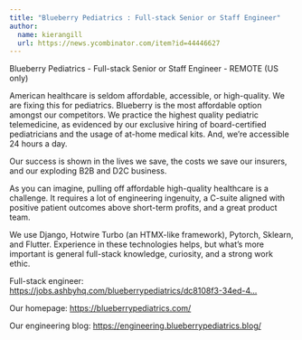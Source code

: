 ```yaml
---
title: "Blueberry Pediatrics : Full-stack Senior or Staff Engineer"
author:
  name: kierangill
  url: https://news.ycombinator.com/item?id=44446627
---
```


<JobNavigation />

Blueberry Pediatrics - Full-stack Senior or Staff Engineer - REMOTE (US only)

American healthcare is seldom affordable, accessible, or high-quality. We are fixing this for pediatrics. Blueberry is the most affordable option amongst our competitors. We practice the highest quality pediatric telemedicine, as evidenced by our exclusive hiring of board-certified pediatricians and the usage of at-home medical kits. And, we’re accessible 24 hours a day.

Our success is shown in the lives we save, the costs we save our insurers, and our exploding B2B and D2C business.

As you can imagine, pulling off affordable high-quality healthcare is a challenge. It requires a lot of engineering ingenuity, a C-suite aligned with positive patient outcomes above short-term profits, and a great product team.

We use Django, Hotwire Turbo (an HTMX-like framework), Pytorch, Sklearn, and Flutter. Experience in these technologies helps, but what’s more important is general full-stack knowledge, curiosity, and a strong work ethic.

Full-stack engineer: <a href="https:&#x2F;&#x2F;jobs.ashbyhq.com&#x2F;blueberrypediatrics&#x2F;dc8108f3-34ed-4701-aa5d-6bfa160a643d?utm_source=hn" rel="nofollow">https:&#x2F;&#x2F;jobs.ashbyhq.com&#x2F;blueberrypediatrics&#x2F;dc8108f3-34ed-4...</a>

Our homepage: <a href="https:&#x2F;&#x2F;blueberrypediatrics.com&#x2F;" rel="nofollow">https:&#x2F;&#x2F;blueberrypediatrics.com&#x2F;</a>

Our engineering blog: <a href="https:&#x2F;&#x2F;engineering.blueberrypediatrics.blog&#x2F;" rel="nofollow">https:&#x2F;&#x2F;engineering.blueberrypediatrics.blog&#x2F;</a>
<JobApplication />
